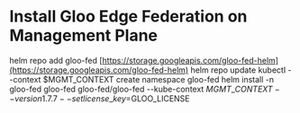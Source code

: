 # Install Gloo Edge Federation on Management Plane

helm repo add gloo-fed [https://storage.googleapis.com/gloo-fed-helm](https://storage.googleapis.com/gloo-fed-helm) helm repo update kubectl --context $MGMT\_CONTEXT create namespace gloo-fed helm install -n gloo-fed gloo-fed gloo-fed/gloo-fed --kube-context $MGMT\_CONTEXT --version 1.7.7 --set license\_key=$GLOO\_LICENSE

